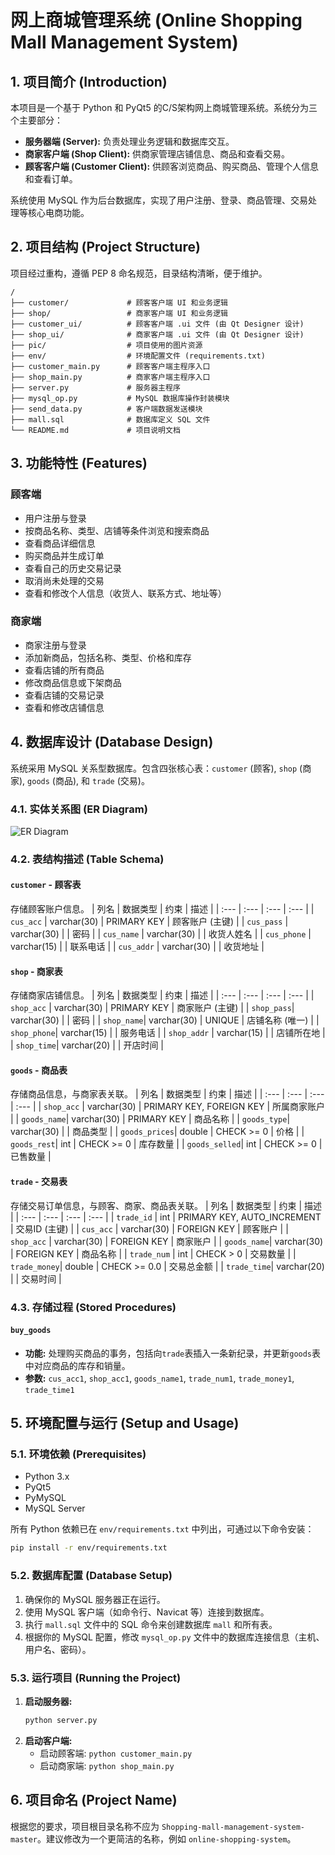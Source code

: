 # 网上商城管理系统 (Online Shopping Mall Management System)

## 1. 项目简介 (Introduction)

本项目是一个基于 Python 和 PyQt5 的C/S架构网上商城管理系统。系统分为三个主要部分：
- **服务器端 (Server):** 负责处理业务逻辑和数据库交互。
- **商家客户端 (Shop Client):** 供商家管理店铺信息、商品和查看交易。
- **顾客客户端 (Customer Client):** 供顾客浏览商品、购买商品、管理个人信息和查看订单。

系统使用 MySQL 作为后台数据库，实现了用户注册、登录、商品管理、交易处理等核心电商功能。

## 2. 项目结构 (Project Structure)

项目经过重构，遵循 PEP 8 命名规范，目录结构清晰，便于维护。

```
/
├── customer/             # 顾客客户端 UI 和业务逻辑
├── shop/                 # 商家客户端 UI 和业务逻辑
├── customer_ui/          # 顾客客户端 .ui 文件 (由 Qt Designer 设计)
├── shop_ui/              # 商家客户端 .ui 文件 (由 Qt Designer 设计)
├── pic/                  # 项目使用的图片资源
├── env/                  # 环境配置文件 (requirements.txt)
├── customer_main.py      # 顾客客户端主程序入口
├── shop_main.py          # 商家客户端主程序入口
├── server.py             # 服务器主程序
├── mysql_op.py           # MySQL 数据库操作封装模块
├── send_data.py          # 客户端数据发送模块
├── mall.sql              # 数据库定义 SQL 文件
└── README.md             # 项目说明文档
```

## 3. 功能特性 (Features)

### 顾客端
- 用户注册与登录
- 按商品名称、类型、店铺等条件浏览和搜索商品
- 查看商品详细信息
- 购买商品并生成订单
- 查看自己的历史交易记录
- 取消尚未处理的交易
- 查看和修改个人信息（收货人、联系方式、地址等）

### 商家端
- 商家注册与登录
- 添加新商品，包括名称、类型、价格和库存
- 查看店铺的所有商品
- 修改商品信息或下架商品
- 查看店铺的交易记录
- 查看和修改店铺信息

## 4. 数据库设计 (Database Design)

系统采用 MySQL 关系型数据库。包含四张核心表：`customer` (顾客), `shop` (商家), `goods` (商品), 和 `trade` (交易)。

### 4.1. 实体关系图 (ER Diagram)

![ER Diagram](https://mermaid.ink/img/pako:eNqNVMtqwzAQ_Jd8ymkPbeIeCgdBg4ccuskhhC6WJWslVqJkpy7C-9clO0lbh-whu9-d2dlljWmM8YnpgBv4QAt2I563vSgUjQ48W9Yd6r3v0C_z8L67h8zJk7S2F040JtFoh-q9H17gN6gP8E9Tz8o0QzV_D1K5WpT2Lp15N3CjI4wIe6M1B8lWbQ37397Bw2Qx8D3E5qV870lT-2HCKT4k_C4-5Kk6h_Rz9H5KzX9k1N4XJd84C5N-MhJ4hM8z7g9U6mC6Q2yqC81fE_E2n8pYkHk33-b_j0X-e7L7-pXlYJd7X9b9B8bX-e1XwRj1lHhH2hQW64b3mH_U4415C2c7qQ4I5B4s9-Vf3J8_t874d1i68p6SgYQjUuC2fU2y40G4W7d6x-HlJq4g4h4K81wX36iQ324b17P6T4_32GvA83DYYeP67FkM0FhJm5jUuJzLzUe7tT02Xz-mO-k_37_8AVhJq5g?type=png)

### 4.2. 表结构描述 (Table Schema)

#### `customer` - 顾客表
存储顾客账户信息。
| 列名 | 数据类型 | 约束 | 描述 |
| :--- | :--- | :--- | :--- |
| `cus_acc` | varchar(30) | PRIMARY KEY | 顾客账户 (主键) |
| `cus_pass` | varchar(30) | | 密码 |
| `cus_name` | varchar(30) | | 收货人姓名 |
| `cus_phone` | varchar(15) | | 联系电话 |
| `cus_addr` | varchar(30) | | 收货地址 |

#### `shop` - 商家表
存储商家店铺信息。
| 列名 | 数据类型 | 约束 | 描述 |
| :--- | :--- | :--- | :--- |
| `shop_acc` | varchar(30) | PRIMARY KEY | 商家账户 (主键) |
| `shop_pass`| varchar(30) | | 密码 |
| `shop_name`| varchar(30) | UNIQUE | 店铺名称 (唯一) |
| `shop_phone`| varchar(15) | | 服务电话 |
| `shop_addr` | varchar(15) | | 店铺所在地 |
| `shop_time`| varchar(20) | | 开店时间 |

#### `goods` - 商品表
存储商品信息，与商家表关联。
| 列名 | 数据类型 | 约束 | 描述 |
| :--- | :--- | :--- | :--- |
| `shop_acc` | varchar(30) | PRIMARY KEY, FOREIGN KEY | 所属商家账户 |
| `goods_name`| varchar(30) | PRIMARY KEY | 商品名称 |
| `goods_type`| varchar(30) | | 商品类型 |
| `goods_prices`| double | CHECK >= 0 | 价格 |
| `goods_rest`| int | CHECK >= 0 | 库存数量 |
| `goods_selled`| int | CHECK >= 0 | 已售数量 |

#### `trade` - 交易表
存储交易订单信息，与顾客、商家、商品表关联。
| 列名 | 数据类型 | 约束 | 描述 |
| :--- | :--- | :--- | :--- |
| `trade_id` | int | PRIMARY KEY, AUTO_INCREMENT | 交易ID (主键) |
| `cus_acc` | varchar(30) | FOREIGN KEY | 顾客账户 |
| `shop_acc` | varchar(30) | FOREIGN KEY | 商家账户 |
| `goods_name`| varchar(30) | FOREIGN KEY | 商品名称 |
| `trade_num` | int | CHECK > 0 | 交易数量 |
| `trade_money`| double | CHECK >= 0.0 | 交易总金额 |
| `trade_time`| varchar(20) | | 交易时间 |

### 4.3. 存储过程 (Stored Procedures)

#### `buy_goods`
- **功能:** 处理购买商品的事务，包括向`trade`表插入一条新纪录，并更新`goods`表中对应商品的库存和销量。
- **参数:** `cus_acc1`, `shop_acc1`, `goods_name1`, `trade_num1`, `trade_money1`, `trade_time1`

## 5. 环境配置与运行 (Setup and Usage)

### 5.1. 环境依赖 (Prerequisites)
- Python 3.x
- PyQt5
- PyMySQL
- MySQL Server

所有 Python 依赖已在 `env/requirements.txt` 中列出，可通过以下命令安装：
```bash
pip install -r env/requirements.txt
```

### 5.2. 数据库配置 (Database Setup)
1. 确保你的 MySQL 服务器正在运行。
2. 使用 MySQL 客户端（如命令行、Navicat 等）连接到数据库。
3. 执行 `mall.sql` 文件中的 SQL 命令来创建数据库 `mall` 和所有表。
4. 根据你的 MySQL 配置，修改 `mysql_op.py` 文件中的数据库连接信息（主机、用户名、密码）。

### 5.3. 运行项目 (Running the Project)
1. **启动服务器:**
   ```bash
   python server.py
   ```
2. **启动客户端:**
   - 启动顾客端: `python customer_main.py`
   - 启动商家端: `python shop_main.py`

## 6. 项目命名 (Project Name)

根据您的要求，项目根目录名称不应为 `Shopping-mall-management-system-master`。建议修改为一个更简洁的名称，例如 `online-shopping-system`。
